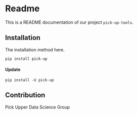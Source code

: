 # Readme

This is a README documentation of our project `pick-up-tools`.

## Installation

The installation method here.

```shell
pip install pick-up
```

#### Update

```shell
pip install -U pick-up
```

## Contribution

Pick Upper Data Science Group
